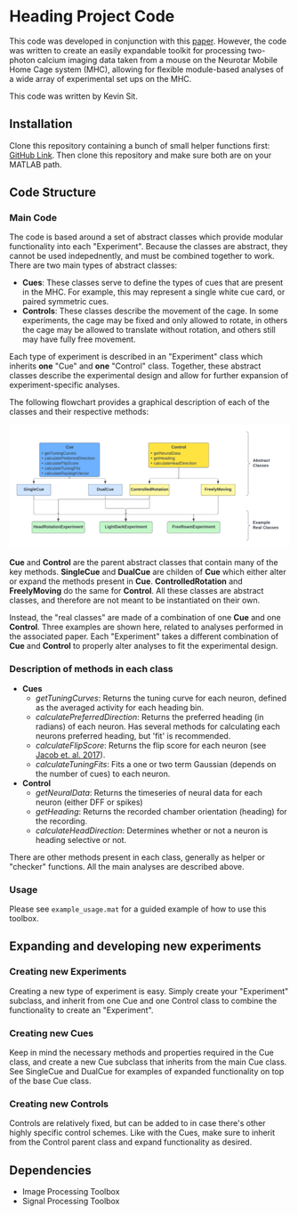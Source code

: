 # Heading Project Code
This code was developed in conjunction with this [paper](https://www.biorxiv.org/content/10.1101/2022.03.25.485865v1).
However, the code was written to create an easily expandable toolkit for processing two-photon calcium imaging data taken from a mouse on the Neurotar Mobile Home Cage system (MHC), allowing for flexible module-based analyses of a wide array of experimental set ups on the MHC.

This code was written by Kevin Sit.

## Installation
Clone this repository containing a bunch of small helper functions first: [GitHub Link](https://github.com/kevinksit/GeneralHelperCode).
Then clone this repository and make sure both are on your MATLAB path.

## Code Structure
### Main Code
The code is based around a set of abstract classes which provide modular functionality into each "Experiment".
Because the classes are abstract, they cannot be used indepednently, and must be combined together to work. There are two main types of abstract classes:

- **Cues**: These classes serve to define the types of cues that are present in the MHC. For example, this may represent a single white cue card, or paired symmetric cues.
- **Controls**: These classes describe the movement of the cage. In some experiments, the cage may be fixed and only allowed to rotate, in others the cage may be allowed to translate without rotation, and others still may have fully free movement.

Each type of experiment is described in an "Experiment" class which inherits **one** "Cue" and **one** "Control" class.
Together, these abstract classes describe the experimental design and allow for further expansion of experiment-specific analyses.

The following flowchart provides a graphical description of each of the classes and their respective methods:

![class flowchart](./flowchart.png)

**Cue** and **Control** are the parent abstract classes that contain many of the key methods.
**SingleCue** and **DualCue** are childen of **Cue** which either alter or expand the methods present in **Cue**.
**ControlledRotation** and **FreelyMoving** do the same for **Control**.
All these classes are abstract classes, and therefore are not meant to be instantiated on their own.

Instead, the "real classes" are made of a combination of one **Cue** and one **Control**.
Three examples are shown here, related to analyses performed in the associated paper. Each "Experiment" takes a different combination of **Cue** and **Control** to properly alter analyses to fit the experimental design.

### Description of methods in each class
- **Cues**
	- *getTuningCurves*: Returns the tuning curve for each neuron, defined as the averaged activity for each heading bin.
	- *calculatePreferredDirection*: Returns the preferred heading (in radians) of each neuron.
Has several methods for calculating each neurons preferred heading, but 'fit' is recommended.
	- *calculateFlipScore*: Returns the flip score for each neuron (see [Jacob et. al. 2017](https://pubmed.ncbi.nlm.nih.gov/27991898/)).
	- *calculateTuningFits*: Fits a one or two term Gaussian (depends on the number of cues) to each neuron.
- **Control**
	- *getNeuralData*: Returns the timeseries of neural data for each neuron (either DFF or spikes)
	- *getHeading*: Returns the recorded chamber orientation (heading) for the recording.
	- *calculateHeadDirection*: Determines whether or not a neuron is heading selective or not.

There are other methods present in each class, generally as helper or "checker" functions. All the main analyses are described above.

### Usage
Please see `example_usage.mat` for a guided example of how to use this toolbox.

## Expanding and developing new experiments
### Creating new Experiments
Creating a new type of experiment is easy.
Simply create your "Experiment" subclass, and inherit from one Cue and one Control class to combine the functionality to create an "Experiment".

### Creating new Cues
Keep in mind the necessary methods and properties required in the Cue class, and create a new Cue subclass that inherits from the main Cue class.
See SingleCue and DualCue for examples of expanded functionality on top of the base Cue class.

### Creating new Controls
Controls are relatively fixed, but can be added to in case there's other highly specific control schemes.
Like with the Cues, make sure to inherit from the Control parent class and expand functionality as desired.

## Dependencies
- Image Processing Toolbox
- Signal Processing Toolbox 
